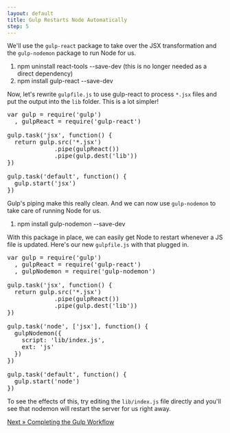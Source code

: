 ```yaml
---
layout: default
title: Gulp Restarts Node Automatically
step: 5
---
```

We'll use the `gulp-react` package to take over the JSX transformation and the `gulp-nodemon` package to run Node for us.

1. npm uninstall react-tools --save-dev (this is no longer needed as a direct dependency)
1. npm install gulp-react --save-dev

Now, let's rewrite `gulpfile.js` to use gulp-react to process `*.jsx` files and put the output into the `lib` folder.  This is a lot simpler!

<pre class="brush: js">
var gulp = require('gulp')
  , gulpReact = require('gulp-react')

gulp.task('jsx', function() {
  return gulp.src('*.jsx')
             .pipe(gulpReact())
             .pipe(gulp.dest('lib'))
})

gulp.task('default', function() {
  gulp.start('jsx')
})
</pre>

Gulp's piping make this really clean.  And we can now use `gulp-nodemon` to take care of running Node for us.

1. npm install gulp-nodemon --save-dev

With this package in place, we can easily get Node to restart whenever a JS file is updated.  Here's our new `gulpfile.js` with that plugged in.

<pre class="brush: js">
var gulp = require('gulp')
  , gulpReact = require('gulp-react')
  , gulpNodemon = require('gulp-nodemon')

gulp.task('jsx', function() {
  return gulp.src('*.jsx')
             .pipe(gulpReact())
             .pipe(gulp.dest('lib'))
})

gulp.task('node', ['jsx'], function() {
  gulpNodemon({
    script: 'lib/index.js',
    ext: 'js'
  })
})

gulp.task('default', function() {
  gulp.start('node')
})
</pre>

To see the effects of this, try editing the `lib/index.js` file directly and you'll see that nodemon will restart the server for us right away.

[Next » Completing the Gulp Workflow](06-gulp-complete)
